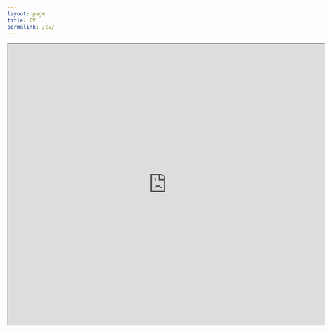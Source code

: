 ```yaml
---
layout: page
title: CV
permalink: /cv/
---
```


<iframe src="https://drive.google.com/file/d/1HDbXBQcMuec0xKEU7leFPKtXjg0hF1ny/preview" width="720" height="640" seamless></iframe>
